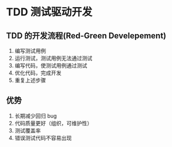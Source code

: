 # TDD 测试驱动开发

## TDD 的开发流程(Red-Green Develepement)

1. 编写测试用例
2. 运行测试，测试用例无法通过测试
3. 编写代码，使测试用例通过测试
4. 优化代码，完成开发
5. 重复上述步骤

## 优势

1. 长期减少回归 bug
2. 代码质量更好（组织，可维护性） 
3. 测试覆盖率
4. 错误测试代码不容易出现


